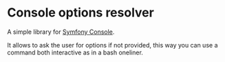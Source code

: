 # Console options resolver

A simple library for [Symfony Console].

It allows to ask the user for options if not provided, this way you can use a command both interactive as in a bash oneliner.

[Symfony Console]: https://github.com/symfony/Console
